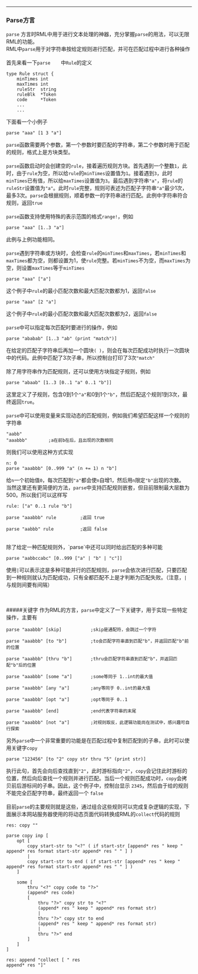 
---
### Parse方言

`parse` 方言时RML中用于进行文本处理的神器，充分掌握`parse`的用法，可以无限RML的功能。
</br>
RML中`parse`用于对字符串按给定规则进行匹配，并可在匹配过程中进行各种操作
</br></br>
首先来看一下`parse	`中`Rule`的定义

```
type Rule struct {
	minTimes int
	maxTimes int
	ruleStr  string
	ruleBlk  *Token
	code     *Token
	...	
	...

```
下面看一个小例子

```
parse "aaa" [1 3 "a"]
```
`parse`函数需要两个参数，第一个参数时要匹配的字符串，第二个参数时用于匹配的规则，格式上是方块类型。
</br></br>
`parse`函数启动时会创建空的`rule`，接着遍历规则方块。首先遇到一个整数`1`，此时，由于`rule`为空，所以给`rule`的`minTimes`设置值为`1`。接着遇到`3`，此时`minTimes`已有值，所以给`maxTimes`设置值为`3`。最后遇到字符串`"a"`，将`rule`的`ruleStr`设置值为`"a"`。此时`rule`完整，规则可表述为匹配子字符串`"a"`最少1次，最多3次。`parse`会根据规则，顺着参数一的字符串进行匹配。此例中字符串符合规则，返回`true`
</br></br>
`parse`函数支持使用特殊的表示范围的格式`range!`，例如

```
parse "aaa" [1..3 "a"]
```
此例与上例功能相同。
</br></br>
`parse`遇到字符串或方块时，会检查`rule`的`minTimes`和`maxTimes`，若`minTimes`和`maxTimes`都为空，则都设置为1，使`rule`完整。若`minTimes`不为空，而`maxTimes`为空，则设置`maxTimes`等于`minTimes`

```
parse "aaa" ["a"]
```
这个例子中`rule`的最小匹配次数和最大匹配次数都为1，返回`false`

```
parse "aaa" [2 "a"]
```
这个例子中`rule`的最小匹配次数和最大匹配次数都为2，返回`false`
</br></br>
`parse`中可以指定每次匹配时要进行的操作，例如

```
parse "ababab" [1..3 "ab" (print "match")]
```
在给定的匹配子字符串后再加一个圆块`( )`，则会在每次匹配成功时执行一次圆块中的代码。此例中匹配了3次子串，所以控制台打印了3次`"match"`
</br></br>
除了用字符串作为匹配规则，还可以使用方块指定子规则，例如

```
parse "abaab" [1..3 [0..1 "a" 0..1 "b"]]
```
这里定义了子规则，包含0到1个`"a"`和0到1个`"b"`，然后匹配这个规则1到3次，最终返回`true`。
</br></br>
`parse`中可以使用变量来实现动态的匹配规则，例如我们希望匹配这样一个规则的字符串

```
"aabb"
"aaabbb"		;a在前b在后，且出现的次数相同
```
则我们可以使用这种方式实现

```
n: 0
parse "aaabbb" [0..999 "a" (n += 1) n "b"]
```
给`n`一个初始值`0`，每次匹配到`"a"`都会使`n`自增1，然后用`n`限定`"b"`出现的次数。
</br>
当然这里还有更简便的方法，`parse`中支持匹配规则嵌套，但目前限制最大层数为500。所以我们可以这样写

```
rule: ["a" 0..1 rule "b"]

parse "aaabbb" rule 		;返回 true

parse "aabbb" rule			;返回 false

```
</br>
除了给定一种匹配规则外，`parse`中还可以同时给出匹配的多种可能

```
parse "aabbccabc" [0..999 ["a" | "b" | "c"]]
```
使用`|`可以表示这是多种可能并行的匹配规则，`parse`会依次进行匹配，只要匹配到一种规则就认为匹配成功，只有全都匹配不上是才判断为匹配失败。（注意，`|` 与规则间要有间隔）


</br></br>
#####关键字
作为RML的方言，`parse`中定义了一下关键字，用于实现一些特定操作，主要有

```
parse "aaabbb" [skip]			;skip是通配符，会跳过一个字符

parse "aaabbb" [to "b"]			;to会匹配字符串直到匹配"b"，并返回匹配"b"前的位置

parse "aaabbb" [thru "b"]		;thru会匹配字符串直到匹配"b"，并返回匹配"b"后的位置

parse "aaabbb" [some "a"]		;some等同于 1..int的最大值

parse "aaabbb" [any "a"]		;any等同于 0..int的最大值

parse "aaabbb" [opt "a"]		;opt等同于 0..1

parse "aaabbb" [end]			;end代表字符串的末尾

parse "aaabbb" [not "a"]		;对规则取反，此逻辑功能尚在测试中，感兴趣可自行探索

```

另外`parse`中一个非常重要的功能是在匹配过程中复制匹配到的子串，此时可以使用关键字`copy`

```
parse "123456" [to "2" copy str thru "5" (print str)]
```
执行此句，首先会向后查找直到`"2"`，此时游标指向`"2"`，`copy`会记住此时游标的位置，然后向后查找一个规则并进行匹配。当后一个规则匹配成功时，`copy`会拷贝前后游标间的子串。因此，这个例子中，控制台显示 `2345`，然后由于给的规则不能完全匹配字符串，最终返回一个 `false`
</br></br>
目前`parse`的主要规则就是这些，通过组合这些规则可以完成复杂逻辑的实现，下面展示本网站服务器使用的将动态页面代码转换成RML的`collect`代码的规则

```
res: copy ""

parse copy inp [
	opt [
		copy start-str to "<?" ( if start-str [append* res " keep " append* res format start-str append* res " " ] )
		|
		copy start-str to end ( if start-str [append* res " keep " append* res format start-str append* res " " ] )
	]
	
	some [
		thru "<?" copy code to "?>"
		(append* res code)
		[
			thru "?>" copy str to "<?"
			(append* res " keep " append* res format str)
			|
			thru "?>" copy str to end
			(append* res " keep " append* res format str)  
			|
			thru "?>" end         
		]
	]
]

res: append "collect [ " res
append* res "]"
```
















